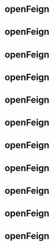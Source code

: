 # openFeign
# openFeign
# openFeign
# openFeign
# openFeign
# openFeign
# openFeign
# openFeign
# openFeign
# openFeign
# openFeign
